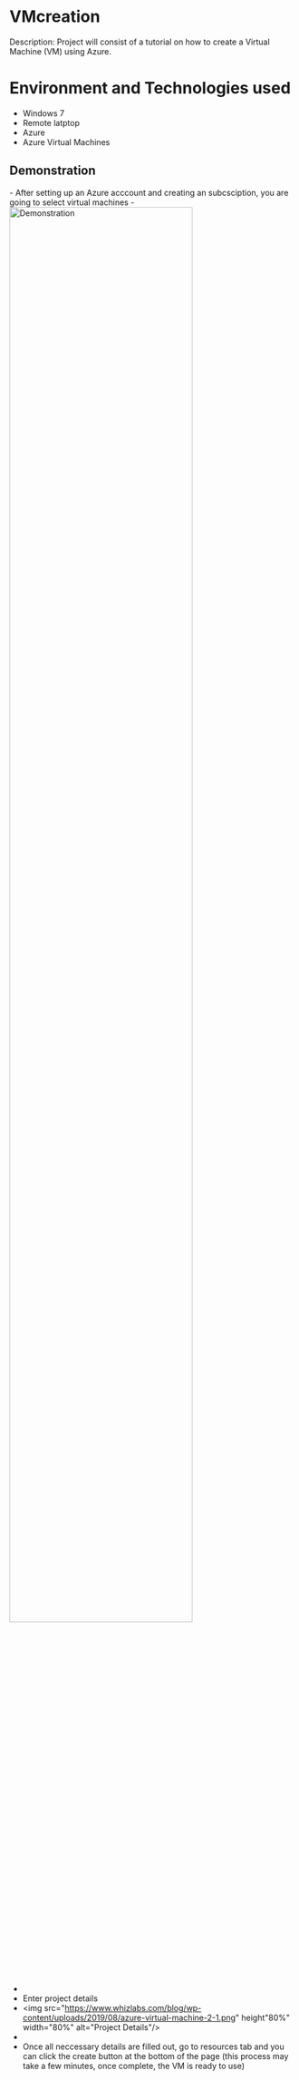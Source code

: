 # VMcreation
Description: Project will consist of a tutorial on how to create a Virtual Machine (VM) using Azure.

<h1> Environment and Technologies used </h1>

- Windows 7
- Remote latptop
- Azure
- Azure Virtual Machines

<h2> Demonstration</h2>
- After setting up an Azure acccount and creating an subcsciption, you are going to select virtual machines
- <img src="https://learn.microsoft.com/en-us/azure/virtual-machines/windows/media/quick-create-portal/portal-quick-start-9.png" height"80%" width="80%" alt="Demonstration"/>

-
-  Enter project details
-  <img src="https://www.whizlabs.com/blog/wp-content/uploads/2019/08/azure-virtual-machine-2-1.png" height"80%" width="80%" alt="Project Details"/>
-  
-  Once all neccessary details are filled out, go to resources tab and you can click the create button at the bottom of the page (this process may take a few minutes, once complete, the VM is ready to use)




           


  
